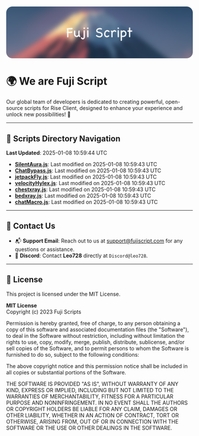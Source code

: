 ![Banner](.github/b.webp)

# 🌍 **We are Fuji Script**

Our global team of developers is dedicated to creating powerful, open-source scripts for Rise Client, designed to enhance your experience and unlock new possibilities! 🌟

---
<!-- SCRIPTS_NAVIGATION_START -->
## 📂 **Scripts Directory Navigation**

**Last Updated**: 2025-01-08 10:59:44 UTC

- **[SilentAura.js](scripts/SilentAura.js)**: Last modified on 2025-01-08 10:59:43 UTC
- **[ChatBypass.js](scripts/ChatBypass.js)**: Last modified on 2025-01-08 10:59:43 UTC
- **[jetpackFly.js](scripts/jetpackFly.js)**: Last modified on 2025-01-08 10:59:43 UTC
- **[velocityHylex.js](scripts/velocityHylex.js)**: Last modified on 2025-01-08 10:59:43 UTC
- **[chestxray.js](scripts/chestxray.js)**: Last modified on 2025-01-08 10:59:43 UTC
- **[bedxray.js](scripts/bedxray.js)**: Last modified on 2025-01-08 10:59:43 UTC
- **[chatMacro.js](scripts/chatMacro.js)**: Last modified on 2025-01-08 10:59:43 UTC

<!-- SCRIPTS_NAVIGATION_END -->

---

## 💬 **Contact Us**  
- 📬 **Support Email**: Reach out to us at [support@fujiscript.com](mailto:support@fujiscript.com) for any questions or assistance.  
- 💬 **Discord**: Contact **Leo728** directly at `Discord@leo728`.

---

## 📜 **License**

This project is licensed under the MIT License.  

**MIT License**  
Copyright (c) 2023 Fuji Scripts  

Permission is hereby granted, free of charge, to any person obtaining a copy of this software and associated documentation files (the "Software"), to deal in the Software without restriction, including without limitation the rights to use, copy, modify, merge, publish, distribute, sublicense, and/or sell copies of the Software, and to permit persons to whom the Software is furnished to do so, subject to the following conditions:  

The above copyright notice and this permission notice shall be included in all copies or substantial portions of the Software.  

THE SOFTWARE IS PROVIDED "AS IS", WITHOUT WARRANTY OF ANY KIND, EXPRESS OR IMPLIED, INCLUDING BUT NOT LIMITED TO THE WARRANTIES OF MERCHANTABILITY, FITNESS FOR A PARTICULAR PURPOSE AND NONINFRINGEMENT. IN NO EVENT SHALL THE AUTHORS OR COPYRIGHT HOLDERS BE LIABLE FOR ANY CLAIM, DAMAGES OR OTHER LIABILITY, WHETHER IN AN ACTION OF CONTRACT, TORT OR OTHERWISE, ARISING FROM, OUT OF OR IN CONNECTION WITH THE SOFTWARE OR THE USE OR OTHER DEALINGS IN THE SOFTWARE.  
